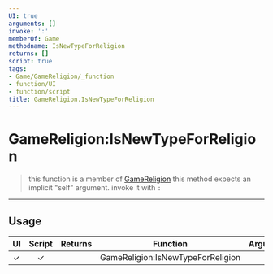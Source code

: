 ```yaml
---
UI: true
arguments: []
invoke: ':'
memberOf: Game
methodname: IsNewTypeForReligion
returns: []
script: true
tags:
- Game/GameReligion/_function
- function/UI
- function/script
title: GameReligion.IsNewTypeForReligion
---
```

# GameReligion:IsNewTypeForReligion
> this function is a member of [GameReligion](civ-6/lua/GameReligion.md)
> this method expects an implicit "self" argument. invoke it with `:`
-----
## Usage
|  UI | Script | Returns | Function | Arguments |
|:---:|:------:|-------:|:--------:|:---------|
|✓|✓||GameReligion:IsNewTypeForReligion||
